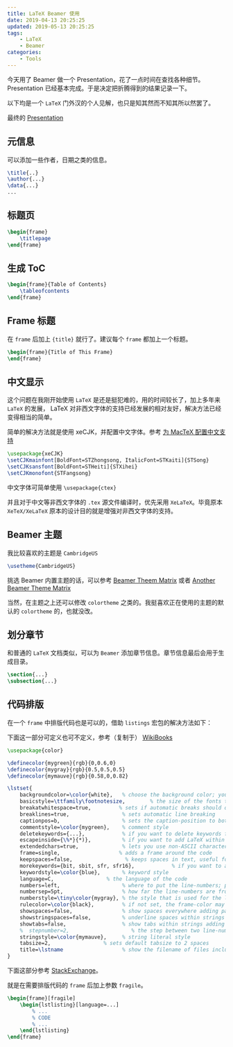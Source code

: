 ```yaml
---
title: LaTeX Beamer 使用
date: 2019-04-13 20:25:25
updated: 2019-05-13 20:25:25
tags:
    - LaTeX
    - Beamer
categories: 
    - Tools
---
```


今天用了 Beamer 做一个 Presentation，花了一点时间在查找各种细节。 Presentation 已经基本完成。于是决定把折腾得到的结果记录一下。

以下均是一个 `LaTeX` 门外汉的个人见解，也只是知其然而不知其所以然罢了。

最终的 [Presentation](https://github.com/KnothHe/Markup-Files/blob/master/beamer/c51-beamer.tex)

<!-- more -->

## 元信息

可以添加一些作者，日期之类的信息。

```tex
\title{..}
\author{...}
\data{...}
...
```

## 标题页

```tex
\begin{frame}
    \titlepage
\end{frame}
```

## 生成 ToC

```tex
\begin{frame}{Table of Contents}
    \tableofcontents
\end{frame}
```

## Frame 标题

在 `frame` 后加上 `{title}` 就行了。建议每个 `frame` 都加上一个标题。

```tex
\begin{frame}{Title of This Frame}
\end{frame}
```

## 中文显示

这个问题在我刚开始使用 `LaTeX` 是还是挺犯难的，用的时间较长了，加上多年来 `LaTeX` 的发展， LaTeX 对非西文字体的支持已经发展的相对友好，解决方法已经变得相当的简单。

简单的解决方法就是使用 xeCJK，并配置中文字体。参考 [为 MacTeX 配置中文支持](https://liam.page/2014/11/02/latex-mactex-chinese-support/)

```tex
\usepackage{xeCJK}
\setCJKmainfont[BoldFont=STZhongsong, ItalicFont=STKaiti]{STSong}
\setCJKsansfont[BoldFont=STHeiti]{STXihei}
\setCJKmonofont{STFangsong}
```

中文字体可简单使用 `\usepackage{ctex}`

并且对于中文等非西文字体的 `.tex` 源文件编译时，优先采用 `XeLaTeX`。毕竟原本 `XeTeX/XeLaTeX` 原本的设计目的就是增强对非西文字体的支持。

## Beamer 主题

我比较喜欢的主题是 `CambridgeUS`

```tex
\usetheme{CambridgeUS}
```

挑选 Beamer 内置主题的话，可以参考 [Beamer Theem Matrix](https://hartwork.org/beamer-theme-matrix/) 或者 [Another Beamer Theme Matrix](https://mpetroff.net/files/beamer-theme-matrix/) 

当然，在主题之上还可以修改 `colortheme` 之类的。我挺喜欢正在使用的主题的默认的 `colortheme` 的，也就没改。

## 划分章节

和普通的 `LaTeX` 文档类似，可以为 `Beamer` 添加章节信息。章节信息最后会用于生成目录。

```tex
\section{...}
\subsection{...}
```


## 代码排版

在一个 `frame` 中排版代码也是可以的，借助 `listings` 宏包的解决方法如下：


下面这一部分可定义也可不定义，参考（复制于） [WikiBooks](https://en.wikibooks.org/wiki/LaTeX/Source_Code_Listings)

```tex
\usepackage{color}

\definecolor{mygreen}{rgb}{0,0.6,0}
\definecolor{mygray}{rgb}{0.5,0.5,0.5}
\definecolor{mymauve}{rgb}{0.58,0,0.82}

\lstset{ 
    backgroundcolor=\color{white},   % choose the background color; you must add \usepackage{color} or \usepackage{xcolor}; should come as last argument
    basicstyle=\ttfamily\footnotesize,        % the size of the fonts that are used for the code
    breakatwhitespace=true,         % sets if automatic breaks should only happen at whitespace
    breaklines=true,                 % sets automatic line breaking
    captionpos=b,                    % sets the caption-position to bottom
    commentstyle=\color{mygreen},    % comment style
    deletekeywords={...},            % if you want to delete keywords from the given language
    escapeinside={\%*}{*)},          % if you want to add LaTeX within your code
    extendedchars=true,              % lets you use non-ASCII characters; for 8-bits encodings only, does not work with UTF-8
    frame=single,                   % adds a frame around the code
    keepspaces=false,                 % keeps spaces in text, useful for keeping indentation of code (possibly needs columns=flexible)
    morekeywords={bit, sbit, sfr, sfr16},            % if you want to add more keywords to the set
    keywordstyle=\color{blue},       % keyword style
    language=C,                 % the language of the code
    numbers=left,                    % where to put the line-numbers; possible values are (none, left, right)
    numbersep=5pt,                   % how far the line-numbers are from the code
    numberstyle=\tiny\color{mygray}, % the style that is used for the line-numbers
    rulecolor=\color{black},         % if not set, the frame-color may be changed on line-breaks within not-black text (e.g. comments (green here))
    showspaces=false,                % show spaces everywhere adding particular underscores; it overrides 'showstringspaces'
    showstringspaces=false,          % underline spaces within strings only
    showtabs=false,                  % show tabs within strings adding particular underscores
    %  stepnumber=2,                    % the step between two line-numbers. If it's 1, each line will be numbered
    stringstyle=\color{mymauve},     % string literal style
    tabsize=2,                 % sets default tabsize to 2 spaces
    title=\lstname                   % show the filename of files included with \lstinputlisting; also try caption instead of title
}
```

下面这部分参考 [StackExchange](https://tex.stackexchange.com/questions/36776/latex-error-when-inserting-code-listing-in-lyx)。

就是在需要排版代码的 `frame` 后加上参数 `fragile`。

```tex
\begin{frame}[fragile]
    \begin{lstlisting}[language=...]
        % ...
        % CODE
        % ...
    \end{lstlisting}
\end{frame}
```
